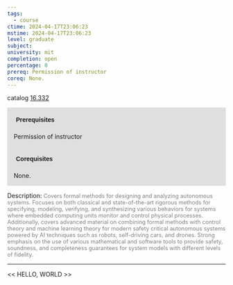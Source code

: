 ```yaml
---
tags:
  - course
ctime: 2024-04-17T23:06:23
mstime: 2024-04-17T23:06:23
level: graduate
subject: 
university: mit
completion: open
percentage: 0
prereq: Permission of instructor
coreq: None.
---
```


catalog [16.332](http://student.mit.edu/catalog/m16a.html#16.332)

<span style="display: block; padding: 15px; background-color: rgb(100, 100, 100, 0.2);"><font id="m_prereq1416_0" style="display: block; font-family: Arial, sans-serif; font-weight: bold; padding: 5px">Prerequisites</font><br><span id="prereq1416_0">Permission of instructor</span></span>
<span style="display: block; padding: 15px; background-color: rgb(100, 100, 100, 0.2);"><font id="m_coreq1416_0" style="display: block; font-family: Arial, sans-serif; font-weight: bold; padding: 5px">Corequisites</font><br><span id="coreq1416_0">None.</span></span>

<font style="">Description:</font>
<font style="color: grey; font-size: 0.8rem;">Covers formal methods for designing and analyzing autonomous systems. Focuses on both classical and state-of-the-art rigorous methods for specifying, modeling, verifying, and synthesizing various behaviors for systems where embedded computing units monitor and control physical processes. Additionally, covers advanced material on combining formal methods with control theory and machine learning theory for modern safety critical autonomous systems powered by AI techniques such as robots, self-driving cars, and drones. Strong emphasis on the use of various mathematical and software tools to provide safety, soundness, and completeness guarantees for system models with different levels of fidelity.</font>



---

<< HELLO, WORLD >>
